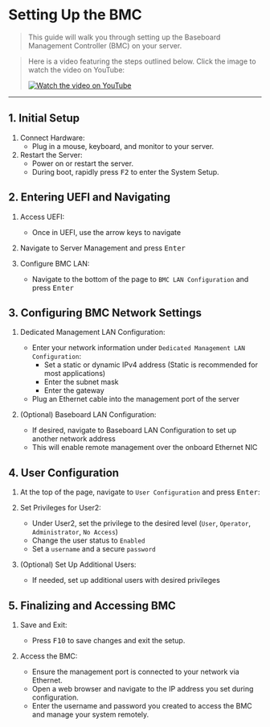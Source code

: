 # Setting Up the BMC
> This guide will walk you through setting up the Baseboard Management Controller (BMC) on your server.

> Here is a video featuring the steps outlined below. Click the image to watch the video on YouTube:
> <div align="left">
>  <a href="https://youtu.be/o4y_G4bLZgs" target="_blank">
>    <img src="https://img.youtube.com/vi/o4y_G4bLZgs/0.jpg" alt="Watch the video on YouTube">
>  </a>
> </div>

***


## 1. Initial Setup
1. Connect Hardware:
    - Plug in a mouse, keyboard, and monitor to your server.
2. Restart the Server:
    - Power on or restart the server.
    - During boot, rapidly press <KBD>F2</KBD> to enter the System Setup.

## 2. Entering UEFI and Navigating
1. Access UEFI:
    - Once in UEFI, use the arrow keys to navigate
2. Navigate to Server Management and press <KBD>Enter</KBD>

3. Configure BMC LAN:
    - Navigate to the bottom of the page to `BMC LAN Configuration` and press <KBD>Enter</KBD>


## 3. Configuring BMC Network Settings
1. Dedicated Management LAN Configuration:
    - Enter your network information under `Dedicated Management LAN Configuration`:
        - Set a static or dynamic IPv4 address (Static is recommended for most applications)
        - Enter the subnet mask
        - Enter the gateway
    - Plug an Ethernet cable into the management port of the server

2. (Optional) Baseboard LAN Configuration:
    - If desired, navigate to Baseboard LAN Configuration to set up another network address
    - This will enable remote management over the onboard Ethernet NIC


## 4. User Configuration
1. At the top of the page, navigate to `User Configuration` and press <KBD>Enter</KBD>:

2. Set Privileges for User2:
    - Under User2, set the privilege to the desired level (`User`, `Operator`, `Administrator`, `No Access`)
    - Change the user status to `Enabled`
    - Set a `username` and a secure `password`

3. (Optional) Set Up Additional Users:
    - If needed, set up additional users with desired privileges


## 5. Finalizing and Accessing BMC
1. Save and Exit:
    - Press <KBD>F10</KBD> to save changes and exit the setup.

2. Access the BMC:
    - Ensure the management port is connected to your network via Ethernet.
    - Open a web browser and navigate to the IP address you set during configuration.
    - Enter the username and password you created to access the BMC and manage your system remotely.